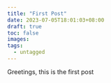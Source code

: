 ```yaml
---
title: "First Post"
date: 2023-07-05T18:01:03+08:00
draft: true
toc: false
images:
tags:
  - untagged
---
```

Greetings, this is the first post

